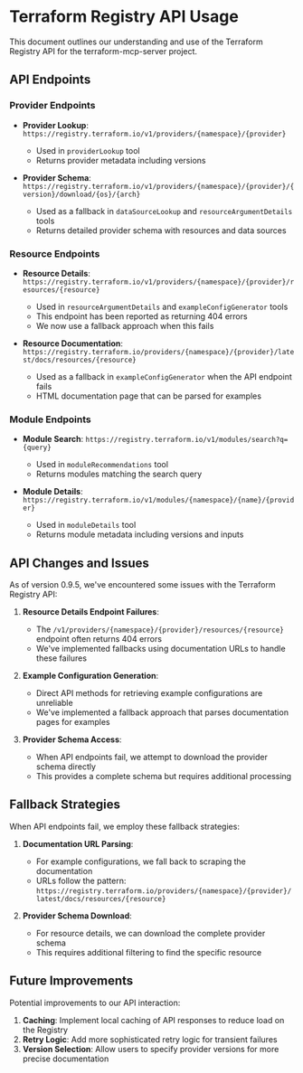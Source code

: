 # Terraform Registry API Usage

This document outlines our understanding and use of the Terraform Registry API for the terraform-mcp-server project.

## API Endpoints

### Provider Endpoints

- **Provider Lookup**: `https://registry.terraform.io/v1/providers/{namespace}/{provider}`
  - Used in `providerLookup` tool
  - Returns provider metadata including versions

- **Provider Schema**: `https://registry.terraform.io/v1/providers/{namespace}/{provider}/{version}/download/{os}/{arch}`
  - Used as a fallback in `dataSourceLookup` and `resourceArgumentDetails` tools
  - Returns detailed provider schema with resources and data sources

### Resource Endpoints

- **Resource Details**: `https://registry.terraform.io/v1/providers/{namespace}/{provider}/resources/{resource}`
  - Used in `resourceArgumentDetails` and `exampleConfigGenerator` tools
  - This endpoint has been reported as returning 404 errors
  - We now use a fallback approach when this fails

- **Resource Documentation**: `https://registry.terraform.io/providers/{namespace}/{provider}/latest/docs/resources/{resource}`
  - Used as a fallback in `exampleConfigGenerator` when the API endpoint fails
  - HTML documentation page that can be parsed for examples

### Module Endpoints

- **Module Search**: `https://registry.terraform.io/v1/modules/search?q={query}`
  - Used in `moduleRecommendations` tool
  - Returns modules matching the search query

- **Module Details**: `https://registry.terraform.io/v1/modules/{namespace}/{name}/{provider}`
  - Used in `moduleDetails` tool
  - Returns module metadata including versions and inputs

## API Changes and Issues

As of version 0.9.5, we've encountered some issues with the Terraform Registry API:

1. **Resource Details Endpoint Failures**:
   - The `/v1/providers/{namespace}/{provider}/resources/{resource}` endpoint often returns 404 errors
   - We've implemented fallbacks using documentation URLs to handle these failures

2. **Example Configuration Generation**:
   - Direct API methods for retrieving example configurations are unreliable
   - We've implemented a fallback approach that parses documentation pages for examples

3. **Provider Schema Access**:
   - When API endpoints fail, we attempt to download the provider schema directly
   - This provides a complete schema but requires additional processing

## Fallback Strategies

When API endpoints fail, we employ these fallback strategies:

1. **Documentation URL Parsing**:
   - For example configurations, we fall back to scraping the documentation
   - URLs follow the pattern: `https://registry.terraform.io/providers/{namespace}/{provider}/latest/docs/resources/{resource}`

2. **Provider Schema Download**:
   - For resource details, we can download the complete provider schema
   - This requires additional filtering to find the specific resource

## Future Improvements

Potential improvements to our API interaction:

1. **Caching**: Implement local caching of API responses to reduce load on the Registry
2. **Retry Logic**: Add more sophisticated retry logic for transient failures
3. **Version Selection**: Allow users to specify provider versions for more precise documentation